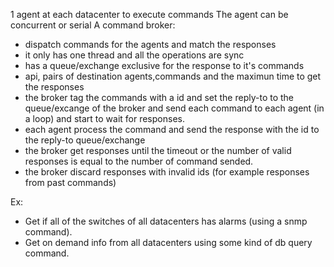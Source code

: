 1 agent at each datacenter to execute commands
The agent can be concurrent or serial
A command broker:
  * dispatch commands for the agents and match the responses
  * it only has one thread and all the operations are sync
  * has a queue/exchange exclusive for the response to it's commands
  * api, pairs of destination agents,commands and the maximun time to get the responses
  * the broker tag the commands with a id and set the reply-to to the queue/excange of the broker and send each command to each agent (in a loop) and start to wait for responses.
  * each agent process the command and send the response with the id to the reply-to queue/exchange
  * the broker get responses until the timeout or the number of valid responses is equal to the number of command sended.
  * the broker discard responses with invalid ids (for example responses from past commands)

 Ex:
  * Get if all of the switches of all datacenters has alarms (using a snmp command).
  * Get on demand info from all datacenters using some kind of db query command.

